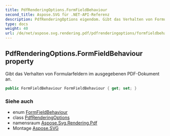 ```yaml
---
title: PdfRenderingOptions.FormFieldBehaviour
second_title: Aspose.SVG für .NET-API-Referenz
description: PdfRenderingOptions eigendom. Gibt das Verhalten von Formularfeldern im ausgegebenen PDFDokument an.
type: docs
weight: 40
url: /de/net/aspose.svg.rendering.pdf/pdfrenderingoptions/formfieldbehaviour/
---
```

## PdfRenderingOptions.FormFieldBehaviour property

Gibt das Verhalten von Formularfeldern im ausgegebenen PDF-Dokument an.

```csharp
public FormFieldBehaviour FormFieldBehaviour { get; set; }
```

### Siehe auch

* enum [FormFieldBehaviour](../../formfieldbehaviour/)
* class [PdfRenderingOptions](../)
* namensraum [Aspose.Svg.Rendering.Pdf](../../pdfrenderingoptions/)
* Montage [Aspose.SVG](../../../)


